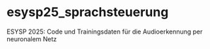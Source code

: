 # esysp25_sprachsteuerung
ESYSP 2025: Code und Trainingsdaten für die Audioerkennung per neuronalem Netz
